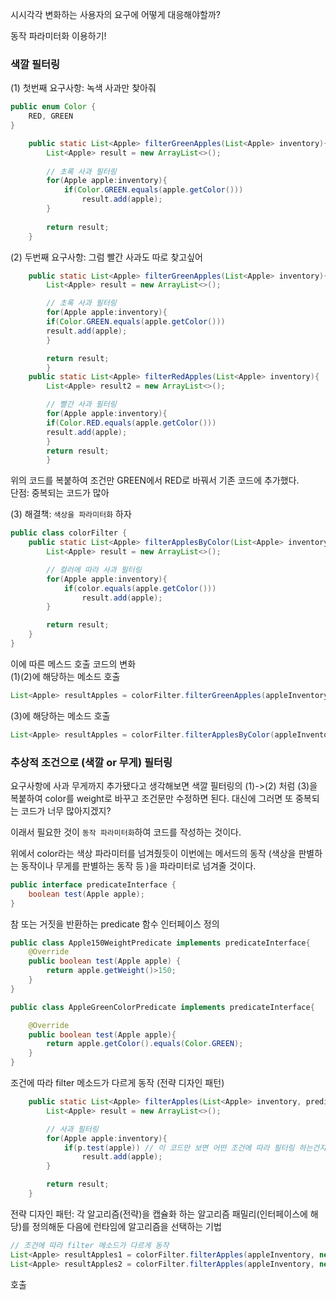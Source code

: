 시시각각 변화하는 사용자의 요구에 어떻게 대응해야할까?

동작 파라미터화 이용하기!

### 색깔 필터링
(1) 첫번째 요구사항: 녹색 사과만 찾아줘 
```java
public enum Color {
    RED, GREEN
}
```
```java
    public static List<Apple> filterGreenApples(List<Apple> inventory){
        List<Apple> result = new ArrayList<>();
        
        // 초록 사과 필터링
        for(Apple apple:inventory){
            if(Color.GREEN.equals(apple.getColor()))
                result.add(apple);
        }
        
        return result;
    }
```
(2) 두번째 요구사항: 그럼 빨간 사과도 따로 찾고싶어 
```java
    public static List<Apple> filterGreenApples(List<Apple> inventory){
        List<Apple> result = new ArrayList<>();

        // 초록 사과 필터링
        for(Apple apple:inventory){
        if(Color.GREEN.equals(apple.getColor()))
        result.add(apple);
        }

        return result;
        }
    public static List<Apple> filterRedApples(List<Apple> inventory){
        List<Apple> result2 = new ArrayList<>();

        // 빨간 사과 필터링
        for(Apple apple:inventory){
        if(Color.RED.equals(apple.getColor()))
        result.add(apple);
        }
        return result;
        }

```

위의 코드를 복붙하여 조건만 GREEN에서 RED로 바꿔서 기존 코드에 추가했다.   
단점: 중복되는 코드가 많아 

(3) 해결책: `색상을 파라미터화` 하자 

```java
public class colorFilter {
    public static List<Apple> filterApplesByColor(List<Apple> inventory, Color color){
        List<Apple> result = new ArrayList<>();

        // 컬러에 따라 사과 필터링
        for(Apple apple:inventory){
            if(color.equals(apple.getColor()))
                result.add(apple);
        }

        return result;
    }
}
```
이에 따른 메스드 호출 코드의 변화   
(1)(2)에 해당하는 메소드 호출 
```java
List<Apple> resultApples = colorFilter.filterGreenApples(appleInventory);
```
(3)에 해당하는 메소드 호출 
```java
List<Apple> resultApples = colorFilter.filterApplesByColor(appleInventory, Color.GREEN);
```

### 추상적 조건으로 (색깔 or 무게) 필터링 

요구사항에 사과 무게까지 추가됐다고 생각해보면 
색깔 필터링의 (1)->(2) 처럼 (3)을 복붙하여 color를 weight로 바꾸고 조건문만 수정하면 된다. 
대신에 그러면 또 중복되는 코드가 너무 많아지겠지? 

이래서 필요한 것이 `동작 파라미터화`하여 코드를 작성하는 것이다. 

위에서 color라는 색상 파라미터를 넘겨줬듯이 이번에는 메서드의 동작 (색상을 판별하는 동작이나
무게를 판별하는 동작 등 )을 파라미터로 넘겨줄 것이다. 


```java
public interface predicateInterface {
    boolean test(Apple apple);
}
```
참 또는 거짓을 반환하는 predicate 함수 인터페이스 정의

```java
public class Apple150WeightPredicate implements predicateInterface{
    @Override
    public boolean test(Apple apple) {
        return apple.getWeight()>150;
    }
}
```

```java
public class AppleGreenColorPredicate implements predicateInterface{

    @Override
    public boolean test(Apple apple){
        return apple.getColor().equals(Color.GREEN);
    }
}
```
조건에 따라 filter 메소드가 다르게 동작 (전략 디자인 패턴)
```java
    public static List<Apple> filterApples(List<Apple> inventory, predicateInterface p){
        List<Apple> result = new ArrayList<>();

        // 사과 필터링
        for(Apple apple:inventory){
            if(p.test(apple)) // 이 코드만 보면 어떤 조건에 따라 필터링 하는건지 알 수 없음 = 캡슐화
                result.add(apple);
        }

        return result;
    }
```
전략 디자인 패턴: 각 알고리즘(전략)을 캡슐화 하는 알고리즘 패밀리(인터페이스에 해당)를 정의해둔 다음에
런타임에 알고리즘을 선택하는 기법

```java
// 조건에 따라 filter 메소드가 다르게 동작
List<Apple> resultApples1 = colorFilter.filterApples(appleInventory, new AppleGreenColorPredicate());
List<Apple> resultApples2 = colorFilter.filterApples(appleInventory, new Apple150WeightPredicate());
```
호출



```java
```

```java
```

```java
```

```java
```
